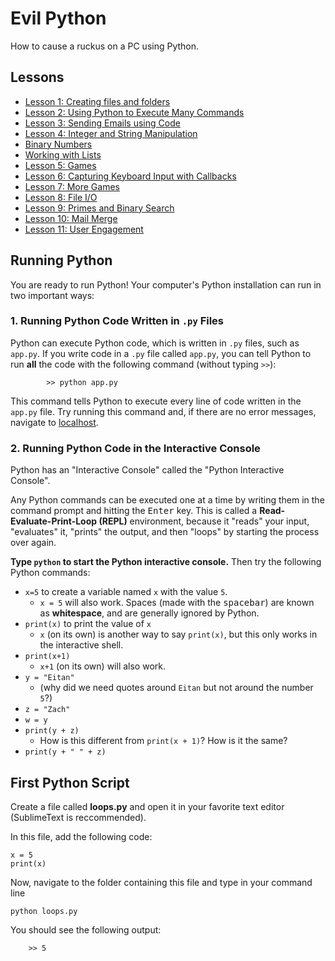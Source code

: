 # Evil Python

How to cause a ruckus on a PC using Python.

## Lessons

* [Lesson 1: Creating files and folders](https://zsiegel92.github.io/evilpython/lesson_1.html)
* [Lesson 2: Using Python to Execute Many Commands](https://zsiegel92.github.io/evilpython/lesson_2.html)
* [Lesson 3: Sending Emails using Code](https://zsiegel92.github.io/evilpython/lesson_3.html)
* [Lesson 4: Integer and String Manipulation](https://zsiegel92.github.io/evilpython/lesson_4.html)
* [Binary Numbers](https://zsiegel92.github.io/evilpython/binary_resources.html)
* [Working with Lists](https://zsiegel92.github.io/evilpython/list_assignments.html)
* [Lesson 5: Games](https://zsiegel92.github.io/evilpython/lesson_5.html)
* [Lesson 6: Capturing Keyboard Input with Callbacks](https://zsiegel92.github.io/evilpython/lesson_6.html)
* [Lesson 7: More Games](https://zsiegel92.github.io/evilpython/lesson_7.html)
* [Lesson 8: File I/O](https://zsiegel92.github.io/evilpython/lesson_8.html)
* [Lesson 9: Primes and Binary Search](https://zsiegel92.github.io/evilpython/lesson_9.html)
* [Lesson 10: Mail Merge](https://zsiegel92.github.io/evilpython/lesson_10.html)
* [Lesson 11: User Engagement](https://zsiegel92.github.io/evilpython/lesson_11.html)

## Running Python

You are ready to run Python! Your computer's Python installation can run in two important ways:

### 1. Running Python Code Written in `.py` Files

Python can execute Python code, which is written in `.py` files, such as `app.py`. If you write code in a `.py` file called `app.py`, you can tell Python to run __all__ the code with the following command (without typing `>>`):

			>> python app.py

This command tells Python to execute every line of code written in the `app.py` file. Try running this command and, if there are no error messages, navigate to [localhost](localhost:5000).

### 2. Running Python Code in the Interactive Console

Python has an "Interactive Console" called the "Python Interactive Console".

Any Python commands can be executed one at a time by writing them in the command prompt and hitting the <kbd>Enter</kbd> key. This is called a __Read-Evaluate-Print-Loop (REPL)__ environment, because it "reads" your input, "evaluates" it, "prints" the output, and then "loops" by starting the process over again.


__Type `python` to start the Python interactive console.__ Then try the following Python commands:

* `x=5` to create a variable named `x` with the value `5`.
	* `x = 5` will also work. Spaces (made with the <kbd>spacebar</kbd>) are known as __whitespace__, and are generally ignored by Python.
* `print(x)` to print the value of `x`
	* `x` (on its own) is another way to say `print(x)`, but this only works in the interactive shell.
* `print(x+1)`
	* `x+1` (on its own) will also work.
* `y = "Eitan"`
	* (why did we need quotes around `Eitan` but not around the number `5`?)
* `z = "Zach"`
* `w = y`
* `print(y + z)`
	* How is this different from `print(x + 1)`? How is it the same?
* `print(y + " " + z)`




## First Python Script

Create a file called __loops.py__ and open it in your favorite text editor (SublimeText is reccommended).

In this file, add the following code:

	x = 5
	print(x)

Now, navigate to the folder containing this file and type in your command line

	python loops.py

You should see the following output:

		>> 5
